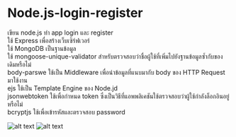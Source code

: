 # Node.js-login-register
เขียน node.js ทำ app login และ register <br/>
ใช้ Express เพื่อสร้างเว็บเซิร์ฟเวอร์ <br/>
ใช้ MongoDB เป็นฐานข้อมูล <br/>
ใช้ mongoose-unique-validator สำหรับตรวจสอบว่าชื่อผู้ใช้ที่เพิ่มไปยังฐานข้อมูลซ้ำกับของเดิมหรือไม่ <br/>
body-parswe ใช้เป็น Middleware เพื่อนำข้อมูลที่แนบมากับ body ของ HTTP Request มาใช้งาน <br/>
ejs ใช้เป็น Template Engine ของ Node.jd <br/>
jsonwebtoken ใช้เพื่อกำหนด token ซึ่งเป็นวิธีที่แอพพลิเคชันใช้ตรวจสอบว่าผู้ใช้กำลังล็อกอินอยู่หรือไม่ <br/>
bcryptjs ใช้เพื่อเข้ารหัสและตรวจสอบ password <br/>


![alt text](https://s8.gifyu.com/images/04f56de4715e0c09cd.png)
![alt text](https://s2.gifyu.com/images/05d236bd16eb7859d5.png)

